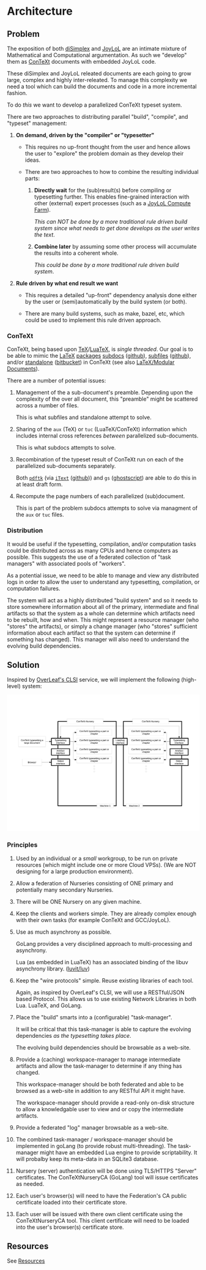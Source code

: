 # Architecture

## Problem

The exposition of both [diSimplex](https://github.com/diSimplex) and 
[JoyLoL](https://github.com/diSimplex/JoyLoL) are an intimate mixture of 
Mathematical and Computational argumentation. As such we "develop" them as 
[ConTeXt](https://www.contextgarden.net) documents with embedded JoyLoL 
code.

These diSimplex and JoyLoL releated documents are each going to grow large, 
complex and highly inter-releated. To manage this complexity we need a tool 
which can build the documents and code in a more incremental fashion.

To do *this* we want to develop a parallelized ConTeXt typeset system.

There are two approaches to distributing parallel "build", "compile", and 
"typeset" management:

1. **On demand, driven by the "compiler" or "typesetter"**

    - This requires no up-front thought from the user and hence allows the 
      user to "explore" the problem domain as they develop their ideas.

    - There are two approaches to how to combine the resulting individual 
      parts:

      1. **Directly wait** for the (sub)result(s) before compiling or 
         typesetting further. This enables fine-grained interaction with 
         other (external) expert processes (such as a [JoyLoL Compute 
         Farm](https://github.com/diSimplex/JoyLoLComputeFarm)).

         *This can NOT be done by a more traditional rule driven build 
         system since what needs to get done develops as the user writes 
         the text*.

      2. **Combine later** by assuming some other process will accumulate 
         the results into a coherent whole.

         *This could be done by a more traditional rule driven build 
         system*.

2. **Rule driven by what end result we want**

    - This requires a detailed "up-front" dependency analysis done either 
      by the user or (semi)automatically by the build system (or both).

    - There are many build systems, such as make, bazel, etc, which could 
      be used to implement this rule driven approach.

### ConTeXt

ConTeXt, being based upon 
[TeX](http://www.tug.org/)/[LuaTeX](http://luatex.org/), is *single 
threaded*. Our goal is to be able to mimic the 
[LaTeX](https://www.latex-project.org/) [packages](https://www.ctan.org/) 
[subdocs](https://ctan.org/pkg/subdocs) 
([github](https://github.com/jbezos/subdocs)), 
[subfiles](https://ctan.org/pkg/subfiles) 
([github](https://github.com/gsalzer/subfiles)), and/or 
[standalone](https://www.ctan.org/pkg/standalone) 
([bitbucket](https://bitbucket.org/martin_scharrer/standalone/src/default/)) 
in ConTeXt (see also [LaTeX/Modular 
Documents](https://en.wikibooks.org/wiki/LaTeX/Modular_Documents)).

There are a number of potential issues:

1. Management of the a sub-document's preamble. Depending upon the 
   complexity of the over all document, this "preamble" might be scattered 
   across a number of files.

   This is what subfiles and standalone attempt to solve.

2. Sharing of the `aux` (TeX) or `tuc` (LuaTeX/ConTeXt) information which 
   includes internal cross references *between* parallelized sub-documents. 

   This is what subdocs attempts to solve.

3. Recombination of the typeset result of ConTeXt run on each of the 
   parallelized sub-documents separately.

   Both [`pdftk`](https://www.pdflabs.com/tools/pdftk-the-pdf-toolkit/) 
   (via [`iText`](https://itextpdf.com/en) 
   ([github](https://github.com/itext))) and `gs` 
   ([ghostscript](https://www.ghostscript.com/)) are able to do this in at 
   least draft form.

4. Recompute the page numbers of each parallelized (sub)document.

   This is part of the problem subdocs attempts to solve via managment of 
   the `aux` or `tuc` files.

### Distribution

It would be useful if the typesetting, compilation, and/or computation 
tasks could be distributed across as many CPUs and hence computers as 
possible. This suggests the use of a federated collection of "task 
managers" with associated pools of "workers".

As a potential issue, we need to be able to manage and view any distributed 
logs in order to allow the user to understand any typesetting, compilation, 
or computation failures.

The system will act as a highly distributed "build system" and so it needs 
to store somewhere information about all of the primary, intermediate and 
final artifacts so that the system as a whole can determine which artifacts 
need to be rebuilt, how and when.  This might represent a resource manager 
(who "stores" the artifacts), or simply a change manager (who "stores" 
sufficient information about each artifact so that the system can determine 
if something has changed). This manager will also need to understand the 
evolving build dependencies.

## Solution

Inspired by [OverLeaf's CLSI](https://github.com/overleaf/clsi) service, we 
will implement the following (high-level) system:

![proposed high level architecture](images/ConTeXtNursery.svg)

### Principles

1. Used by an individual or a *small* workgroup, to be run on private 
   resources (which might include one or more Cloud VPSs). (We are NOT 
   designing for a large production environment).

2. Allow a federation of Nurseries consisting of ONE primary and 
   potentially many secondary Nurseries. 

3. There will be ONE Nursery on any given machine.

4. Keep the clients and workers simple. They are already complex enough 
   with their own tasks (for example ConTeXt and GCC/JoyLoL).

5. Use as much asynchrony as possible. 

   GoLang provides a very disciplined approach to multi-processing and 
   asynchrony.

   Lua (as embedded in LuaTeX) has an associated binding of the libuv 
   asynchrony library. ([luvit/luv](https://github.com/luvit/luv))

6. Keep the "wire protocols" simple. Reuse existing libraries of each tool.

   Again, as inspired by OverLeaf's CLSI, we will use a RESTful/JSON based 
   Protocol. This allows us to use existing Network Libraries in both Lua. 
   LuaTeX, and GoLang.

7. Place the "build" smarts into a (configurable) "task-manager".

   It will be critical that this task-manager is able to capture the 
   evolving dependencies *as the typesetting takes place*.

   The evolving build dependencies should be browsable as a web-site.

8. Provide a (caching) workspace-manager to manage intermediate artifacts 
   and allow the task-manager to determine if any thing has changed.

   This workspace-manager should be both federated and able to be browsed 
   as a web-site in addition to any RESTful API it might have.

   The workspace-manager should provide a read-only on-disk structure to 
   allow a knowledgable user to view and or copy the intermediate 
   artifacts.

9. Provide a federated "log" manager browsable as a web-site.

10. The combined task-manager / workspace-manager should be implemented in 
    goLang (to provide robust multi-threading). The task-manager might have 
    an embedded Lua engine to provide scriptability. It will probalby keep 
    its meta-data in an SQLite3 database.

11. Nursery (server) authentication will be done using TLS/HTTPS "Server" 
    certificates. The ConTeXtNurseryCA (GoLang) tool will issue 
    certificates as needed. 

12. Each user's browser(s) will need to have the Federation's CA public 
    certificate loaded into their certificate store.

13. Each user will be issued with there own client certificate using the 
    ConTeXtNurseryCA tool. This client certificate will need to be loaded 
    into the user's browser(s) certificate store.

## Resources

See [Resources](docs/Resources.md)

